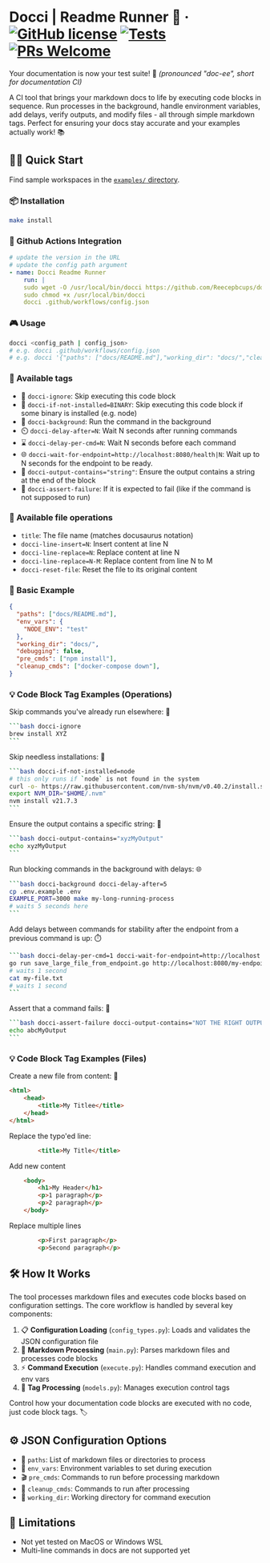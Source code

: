 # Docci | Readme Runner 🚀 &middot; [![GitHub license](https://img.shields.io/badge/license-apache-blue.svg)](https://github.com/Reecepbcups/docci/blob/main/LICENSE) [![Tests](https://github.com/Reecepbcups/docci/actions/workflows/test.yml/badge.svg)](https://github.com/Reecepbcups/docci/actions/workflows/test.yml) [![PRs Welcome](https://img.shields.io/badge/PRs-welcome-brightgreen.svg)](https://legacy.reactjs.org/docs/how-to-contribute.html#your-first-pull-request)

Your documentation is now your test suite! 🎯 *(pronounced "doc-ee", short for documentation CI)*

A CI tool that brings your markdown docs to life by executing code blocks in sequence. Run processes in the background, handle environment variables, add delays, verify outputs, and modify files - all through simple markdown tags. Perfect for ensuring your docs stay accurate and your examples actually work! 📚

## 🏃‍♂️ Quick Start

Find sample workspaces in the [`examples/` directory](./examples/).

### 📦 Installation

````bash
make install
````

### 🤖 Github Actions Integration
````yaml
# update the version in the URL
# update the config path argument
- name: Docci Readme Runner
    run: |
    sudo wget -O /usr/local/bin/docci https://github.com/Reecepbcups/docci/releases/download/v0.4.0/docci
    sudo chmod +x /usr/local/bin/docci
    docci .github/workflows/config.json
````

### 🎮 Usage

```bash docci-ignore
docci <config_path | config_json>
# e.g. docci .github/workflows/config.json
# e.g. docci '{"paths": ["docs/README.md"],"working_dir": "docs/","cleanup_cmds": ["kill -9 $(lsof -t -i:3000)"]}'
```

### 🎨 Available tags
  * 🚫 `docci-ignore`: Skip executing this code block
  * 🚫 `docci-if-not-installed=BINARY`: Skip executing this code block if some binary is installed (e.g. node)
  * 🔄 `docci-background`: Run the command in the background
  * ⏲️ `docci-delay-after=N`: Wait N seconds after running commands
  * ⌛ `docci-delay-per-cmd=N`: Wait N seconds before each command
  * 🌐 `docci-wait-for-endpoint=http://localhost:8080/health|N`: Wait up to N seconds for the endpoint to be ready.
  * 📜 `docci-output-contains="string"`: Ensure the output contains a string at the end of the block
  * 🚨 `docci-assert-failure`: If it is expected to fail (like if the command is not supposed to run)

### 📄 Available file operations
  * `title`: The file name (matches docusaurus notation)
  * `docci-line-insert=N`: Insert content at line N
  * `docci-line-replace=N`: Replace content at line N
  * `docci-line-replace=N-M`: Replace content from line N to M
  * `docci-reset-file`: Reset the file to its original content

### 📝 Basic Example

````json
{
  "paths": ["docs/README.md"],
  "env_vars": {
    "NODE_ENV": "test"
  },
  "working_dir": "docs/",
  "debugging": false,
  "pre_cmds": ["npm install"],
  "cleanup_cmds": ["docker-compose down"],
}
````

### 💡 Code Block Tag Examples (Operations)

Skip commands you've already run elsewhere: 🚫

<!-- The 4 backticks is just so it wraps in githubs UI, real test are written normally with the nested part (just 3 backticks) -->
````bash
```bash docci-ignore
brew install XYZ
```
````

Skip needless installations: 🚫

````bash
```bash docci-if-not-installed=node
# this only runs if `node` is not found in the system
curl -o- https://raw.githubusercontent.com/nvm-sh/nvm/v0.40.2/install.sh | bash
export NVM_DIR="$HOME/.nvm"
nvm install v21.7.3
```
````

Ensure the output contains a specific string: 📜

````bash
```bash docci-output-contains="xyzMyOutput"
echo xyzMyOutput
```
````

Run blocking commands in the background with delays: 🌐

````bash
```bash docci-background docci-delay-after=5
cp .env.example .env
EXAMPLE_PORT=3000 make my-long-running-process
# waits 5 seconds here
```
````

Add delays between commands for stability after the endpoint from a previous command is up: ⏱️

````bash
```bash docci-delay-per-cmd=1 docci-wait-for-endpoint=http://localhost:8080|30
go run save_large_file_from_endpoint.go http://localhost:8080/my-endpoint
# waits 1 second
cat my-file.txt
# waits 1 second
```
````

Assert that a command fails: 🚨

````bash
```bash docci-assert-failure docci-output-contains="NOT THE RIGHT OUTPUT"
echo abcMyOutput
```
````

### 💡 Code Block Tag Examples (Files)

Create a new file from content: 📝

<!-- yes, the typo is meant to be here -->
```html title=example.html docci-reset-file
<html>
    <head>
        <title>My Titlee</title>
    </head>
</html>
```

Replace the typo'ed line:

```html title=example.html docci-line-replace=3
        <title>My Title</title>
```

Add new content

```html title=example.html docci-line-insert=4
    <body>
        <h1>My Header</h1>
        <p>1 paragraph</p>
        <p>2 paragraph</p>
    </body>
```

Replace multiple lines

```html title=example.html docci-line-replace=7-9
        <p>First paragraph</p>
        <p>Second paragraph</p>
```

## 🛠️ How It Works

The tool processes markdown files and executes code blocks based on configuration settings. The core workflow is handled by several key components:

1. 📋 **Configuration Loading** (`config_types.py`): Loads and validates the JSON configuration file
2. 📝 **Markdown Processing** (`main.py`): Parses markdown files and processes code blocks
3. ⚡ **Command Execution** (`execute.py`): Handles command execution and env vars
4. 🎯 **Tag Processing** (`models.py`): Manages execution control tags

Control how your documentation code blocks are executed with no code, just code block tags. 🏷️



## ⚙️ JSON Configuration Options

- 📂 `paths`: List of markdown files or directories to process
- 🔐 `env_vars`: Environment variables to set during execution
- 🎬 `pre_cmds`: Commands to run before processing markdown
- 🧹 `cleanup_cmds`: Commands to run after processing
- 📂 `working_dir`: Working directory for command execution

## 🚧 Limitations

- Not yet tested on MacOS or Windows WSL
- Multi-line commands in docs are not supported yet
